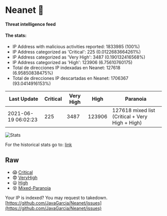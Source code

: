 # Neanet :hocho:
#### Threat intelligence feed
#### The stats:

- IP Address with malicious activities reported: 1833985 (100%)
- IP Address categorized as 'Critical':  225 (0.0122683664261%)
- IP Address categorized as 'Very High':  3487 (0.190132416568%)
- IP Address categorized as 'High':  123906 (6.75610760175)
- Total de direcciones IP indexadas en Neanet:  127618 (6.95850838475%)
- Total de direcciones IP descartadas en Neanet:  1706367 (93.0414916153%)

| Last Update | Critical | Very High | High | Paranoia |
| --- | --- | --- | --- | --- |
| 2021-06-19 06:02:23 | 225 | 3487 | 123906 | 127618 mixed list (Critical + Very High + High)|

![Stats](https://docs.google.com/spreadsheets/d/e/2PACX-1vSnaNMIXVabIpDJjufMlzH7poXnshF3mgd8Is1g9ytUEzVsP5my4Trn8f-xkoLLQ38xpL3HtmUexLo6/pubchart?oid=501124687&format=image)

For the historical stats go to: [link](/stats.csv)
## Raw
- :scream: [Critical](https://raw.githubusercontent.com/JavaGarcia/Neanet/master/blacklists/neanet_critical.txt)
- :fearful: [VeryHigh](https://raw.githubusercontent.com/JavaGarcia/Neanet/master/blacklists/neanet_veryHigh.txtt)
- :frowning: [High](https://raw.githubusercontent.com/JavaGarcia/Neanet/master/blacklists/neanet_high.txt)
- :dizzy_face: [Mixed-Paranoia](https://raw.githubusercontent.com/JavaGarcia/Neanet/master/blacklists/neanet_all.txt)


Your IP is indexed? You may request to takedown. [https://github.com/JavaGarcia/Neanet/issues](https://github.com/JavaGarcia/Neanet/issues)





























































































































































































































































































































































































































































































































































































































































































































































































































































































































































































































































































































































































































































































































































































































































































































































































































































































































































































































































































































































































































































































































































































































































































































































































































































































































































































































































































































































































































































































































































































































































































































































































































































































































































































































































































































































































































































































































































































































































































































































































































































































































































































































































































































































































































































































































































































































































































































































































































































































































































































































































































































































































































































































































































































































































































































































































































































































































































































































































































































































































































































































































































































































































































































































































































































































































































































































































































































































































































































































































































































































































































































































































































































































